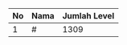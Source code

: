 | No | Nama            | Jumlah Level |
|----|-----------------|--------------|
| 1  | #    |    1309        |

